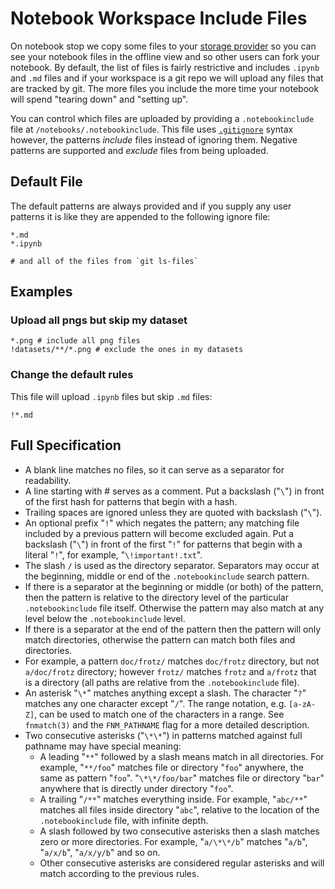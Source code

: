 # Notebook Workspace Include Files

On notebook stop we copy some files to your [storage provider](../../../data/private-datasets-repository/storage-providers.md) so you can see your notebook files in the offline view and so other users can fork your notebook. By default, the list of files is fairly restrictive and includes `.ipynb` and `.md` files and if your workspace is a git repo we will upload any files that are tracked by git. The more files you include the more time your notebook will spend "tearing down" and "setting up".

You can control which files are uploaded by providing a `.notebookinclude` file at `/notebooks/.notebookinclude`. This file uses [`.gitignore`](https://git-scm.com/docs/gitignore) syntax however, the patterns _include_ files instead of ignoring them. Negative patterns are supported and _exclude_ files from being uploaded.

## Default File

The default patterns are always provided and if you supply any user patterns it is like they are appended to the following ignore file:

```text
*.md
*.ipynb

# and all of the files from `git ls-files`
```

## Examples

### Upload all pngs but skip my dataset

```text
*.png # include all png files
!datasets/**/*.png # exclude the ones in my datasets
```

### Change the default rules

This file will upload `.ipynb` files but skip `.md` files:

```text
!*.md
```

## Full Specification

* A blank line matches no files, so it can serve as a separator for readability.
* A line starting with \# serves as a comment. Put a backslash \("`\`"\) in front of the first hash for patterns that begin with a hash.
* Trailing spaces are ignored unless they are quoted with backslash \("`\`"\).
* An optional prefix "`!`" which negates the pattern; any matching file included by a previous pattern will become excluded again. Put a backslash \("`\`"\) in front of the first "`!`" for patterns that begin with a literal "`!`", for example, "`\!important!.txt`".
* The slash `/` is used as the directory separator. Separators may occur at the beginning, middle or end of the `.notebookinclude` search pattern.
* If there is a separator at the beginning or middle \(or both\) of the pattern, then the pattern is relative to the directory level of the particular `.notebookinclude` file itself. Otherwise the pattern may also match at any level below the `.notebookinclude` level.
* If there is a separator at the end of the pattern then the pattern will only match directories, otherwise the pattern can match both files and directories.
* For example, a pattern `doc/frotz/` matches `doc/frotz` directory, but not `a/doc/frotz` directory; however `frotz/` matches `frotz` and `a/frotz` that is a directory \(all paths are relative from the `.notebookinclude` file\).
* An asterisk "`\*`" matches anything except a slash. The character "`?`" matches any one character except "`/`". The range notation, e.g. `[a-zA-Z]`, can be used to match one of the characters in a range. See `fnmatch(3)` and the `FNM_PATHNAME` flag for a more detailed description.
* Two consecutive asterisks \("`\*\*`"\) in patterns matched against full pathname may have special meaning:
  * A leading "`**`" followed by a slash means match in all directories. For example, "`**/foo`" matches file or directory "`foo`" anywhere, the same as pattern "`foo`". "`\*\*/foo/bar`" matches file or directory "`bar`" anywhere that is directly under directory "`foo`".
  * A trailing "`/**`" matches everything inside. For example, "`abc/**`" matches all files inside directory "`abc`", relative to the location of the `.notebookinclude` file, with infinite depth.
  * A slash followed by two consecutive asterisks then a slash matches zero or more directories. For example, "`a/\*\*/b`" matches "`a/b`", "`a/x/b`", "`a/x/y/b`" and so on.
  * Other consecutive asterisks are considered regular asterisks and will match according to the previous rules.


